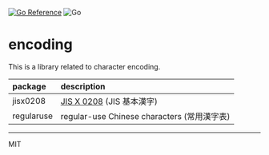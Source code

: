 [![Go Reference](https://pkg.go.dev/badge/github.com/ikawaha/encoding.svg)](https://pkg.go.dev/github.com/ikawaha/encoding)
![Go](https://github.com/ikawaha/encoding/workflows/Go/badge.svg)

# encoding

This is a library related to character encoding.

|package| description|
|:---|:---|
| jisx0208 | [JIS X 0208](https://zenn.dev/ikawaha/articles/20210116-ab1ac4a692ae8bb4d9cf) (JIS 基本漢字) |
| regularuse | regular-use Chinese characters (常用漢字表) |

---
MIT
